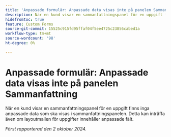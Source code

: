 ```yaml
---
title: 'Anpassade formulär: Anpassade data visas inte på panelen Sammanfattning'
description: När en kund visar en sammanfattningspanel för en uppgift finns inga anpassade data som ska visas i sammanfattningspanelen. Detta kan inträffa även om layoutmallen för uppgifter innehåller anpassade fält.
hidefromtoc: true
feature: Custom Forms
source-git-commit: 15525c915fd95ffaf04f5ee4725c23856cabed1a
workflow-type: tm+mt
source-wordcount: '98'
ht-degree: 0%

---
```



# Anpassade formulär: Anpassade data visas inte på panelen Sammanfattning

När en kund visar en sammanfattningspanel för en uppgift finns inga anpassade data som ska visas i sammanfattningspanelen. Detta kan inträffa även om layoutmallen för uppgifter innehåller anpassade fält.

_Först rapporterad den 2 oktober 2024._

